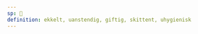 ```yaml
---
sp: 󱤐
definition: ekkelt, uanstendig, giftig, skittent, uhygienisk
---
```

<!-- jaki is gross stuff. ewwwww -->